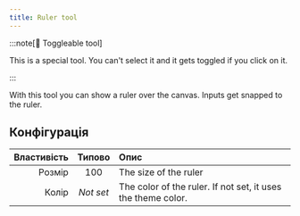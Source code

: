 ```yaml
---
title: Ruler tool
---
```


:::note[🔘 Toggleable tool]

This is a special tool.
You can't select it and it gets toggled if you click on it.

:::

With this tool you can show a ruler over the canvas.
Inputs get snapped to the ruler.

## Конфігурація

| Властивість |   Типово  | Опис                                                                                         |
| ----------: | :-------: | :------------------------------------------------------------------------------------------- |
|      Розмір |    100    | The size of the ruler                                                                        |
|       Колір | _Not set_ | The color of the ruler. If not set, it uses the theme color. |
